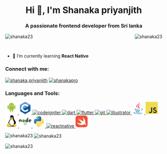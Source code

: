 <h1 align="center">Hi 👋, I'm Shanaka priyanjith</h1>
<h3 align="center">A passionate frontend developer from Sri lanka</h3>


<p><img align="right" src="[https://github-readme-stats.vercel.app/api/top-langs?username=shanaka23&show_icons=true&locale=en&layout=compac](https://www.google.com/search?q=git+hub+image+animate+computer&sca_esv=d43f5111e59e559f&sca_upv=1&rlz=1C1BNSD_enLK996LK996&udm=2&biw=1536&bih=695&sxsrf=ACQVn0-t4UW3lTeE0oIuETrBbwL7oX6b7g%3A1713368051558&ei=8-sfZsysIe2I4-EPmKaT6Ac&ved=0ahUKEwiM8tOwycmFAxVtxDgGHRjTBH0Q4dUDCBA&uact=5&oq=git+hub+image+animate+computer&gs_lp=Egxnd3Mtd2l6LXNlcnAiHmdpdCBodWIgaW1hZ2UgYW5pbWF0ZSBjb21wdXRlckjiQFCDEljxO3ABeACQAQCYAe0HoAHYJ6oBCzMtMi4yLjQuMC4xuAEDyAEA-AEBmAIAoAIAmAMA4gMFEgExIECIBgGSBwCgB5UD&sclient=gws-wiz-serp#imgrc=iglm_B7Yj-18wM&imgdii=CVLQvplLvZ78OM)t" alt="shanaka23" /></p>



<p align="left"> <img src="https://komarev.com/ghpvc/?username=shanaka23&label=Profile%20views&color=0e75b6&style=flat" alt="shanaka23" /> </p>

<p align="left"> <a href="https://twitter.com/" target="blank"><img src="https://img.shields.io/twitter/follow/?logo=twitter&style=for-the-badge" alt="" /></a> </p>

- 🌱 I’m currently learning **React Native**

<h3 align="left">Connect with me:</h3>
<p align="left">
<a href="https://linkedin.com/in/shanaka priyanjith" target="blank"><img align="center" src="https://raw.githubusercontent.com/rahuldkjain/github-profile-readme-generator/master/src/images/icons/Social/linked-in-alt.svg" alt="shanaka priyanjith" height="30" width="40" /></a>
<a href="https://www.youtube.com/c/shanakapro" target="blank"><img align="center" src="https://raw.githubusercontent.com/rahuldkjain/github-profile-readme-generator/master/src/images/icons/Social/youtube.svg" alt="shanakapro" height="30" width="40" /></a>
</p>




<h3 align="left">Languages and Tools:</h3>
<p align="left"> <a href="https://developer.android.com" target="_blank" rel="noreferrer"> <img src="https://raw.githubusercontent.com/devicons/devicon/master/icons/android/android-original-wordmark.svg" alt="android" width="40" height="40"/> </a> <a href="https://www.cprogramming.com/" target="_blank" rel="noreferrer"> <img src="https://raw.githubusercontent.com/devicons/devicon/master/icons/c/c-original.svg" alt="c" width="40" height="40"/> </a> <a href="https://codeigniter.com" target="_blank" rel="noreferrer"> <img src="https://cdn.worldvectorlogo.com/logos/codeigniter.svg" alt="codeigniter" width="40" height="40"/> </a> <a href="https://dart.dev" target="_blank" rel="noreferrer"> <img src="https://www.vectorlogo.zone/logos/dartlang/dartlang-icon.svg" alt="dart" width="40" height="40"/> </a> <a href="https://flutter.dev" target="_blank" rel="noreferrer"> <img src="https://www.vectorlogo.zone/logos/flutterio/flutterio-icon.svg" alt="flutter" width="40" height="40"/> </a> <a href="https://git-scm.com/" target="_blank" rel="noreferrer"> <img src="https://www.vectorlogo.zone/logos/git-scm/git-scm-icon.svg" alt="git" width="40" height="40"/> </a> <a href="https://www.adobe.com/in/products/illustrator.html" target="_blank" rel="noreferrer"> <img src="https://www.vectorlogo.zone/logos/adobe_illustrator/adobe_illustrator-icon.svg" alt="illustrator" width="40" height="40"/> </a> <a href="https://www.java.com" target="_blank" rel="noreferrer"> <img src="https://raw.githubusercontent.com/devicons/devicon/master/icons/java/java-original.svg" alt="java" width="40" height="40"/> </a> <a href="https://developer.mozilla.org/en-US/docs/Web/JavaScript" target="_blank" rel="noreferrer"> <img src="https://raw.githubusercontent.com/devicons/devicon/master/icons/javascript/javascript-original.svg" alt="javascript" width="40" height="40"/> </a> <a href="https://www.linux.org/" target="_blank" rel="noreferrer"> <img src="https://raw.githubusercontent.com/devicons/devicon/master/icons/linux/linux-original.svg" alt="linux" width="40" height="40"/> </a> <a href="https://nodejs.org" target="_blank" rel="noreferrer"> <img src="https://raw.githubusercontent.com/devicons/devicon/master/icons/nodejs/nodejs-original-wordmark.svg" alt="nodejs" width="40" height="40"/> </a> <a href="https://www.python.org" target="_blank" rel="noreferrer"> <img src="https://raw.githubusercontent.com/devicons/devicon/master/icons/python/python-original.svg" alt="python" width="40" height="40"/> </a> <a href="https://reactnative.dev/" target="_blank" rel="noreferrer"> <img src="https://reactnative.dev/img/header_logo.svg" alt="reactnative" width="40" height="40"/> </a> <a href="https://developer.apple.com/swift/" target="_blank" rel="noreferrer"> <img src="https://raw.githubusercontent.com/devicons/devicon/master/icons/swift/swift-original.svg" alt="swift" width="40" height="40"/> </a> </p>

<p><img align="left" src="https://github-readme-stats.vercel.app/api/top-langs?username=shanaka23&show_icons=true&locale=en&layout=compact" alt="shanaka23" /></p>

<p>&nbsp;<img align="center" src="https://github-readme-stats.vercel.app/api?username=shanaka23&show_icons=true&locale=en" alt="shanaka23" /></p>

<p><img align="center" src="https://github-readme-streak-stats.herokuapp.com/?user=shanaka23&" alt="shanaka23" /></p>
